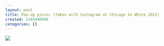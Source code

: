 ```yaml
---
layout: post
title: Pop-up picnic (Taken with Instagram at Chicago In White 2012)
created: 1345946996
categories: []
---
```

<img src="http://25.media.tumblr.com/tumblr_m9cbclo2d31rsr8w3o1_500.jpg"/><br/><br/>
